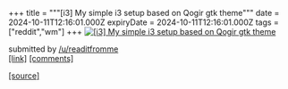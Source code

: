 +++
title = """[i3] My simple i3 setup based on Qogir gtk theme"""
date = 2024-10-11T12:16:01.000Z
expiryDate = 2024-10-11T12:16:01.000Z
tags = ["reddit","wm"]
+++
[![[i3] My simple i3 setup based on Qogir gtk theme](https://b.thumbs.redditmedia.com/siAGs4B7PsTWTwSue4B7fJSIZHeVpJrrrykmMgZmGpE.jpg "[i3] My simple i3 setup based on Qogir gtk theme")](https://www.reddit.com/r/unixporn/comments/1g18dec/i3_my_simple_i3_setup_based_on_qogir_gtk_theme/)

submitted by [/u/readitfromme](https://www.reddit.com/user/readitfromme)  
[\[link\]](https://www.reddit.com/gallery/1g18dec) [\[comments\]](https://www.reddit.com/r/unixporn/comments/1g18dec/i3_my_simple_i3_setup_based_on_qogir_gtk_theme/)

[[source]](https://www.reddit.com/r/unixporn/comments/1g18dec/i3_my_simple_i3_setup_based_on_qogir_gtk_theme/)
